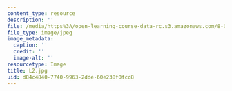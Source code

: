 ```yaml
---
content_type: resource
description: ''
file: /media/https%3A/open-learning-course-data-rc.s3.amazonaws.com/8-03sc-physics-iii-vibrations-and-waves-fall-2016/d84c4840774099632dde60e238f0fcc8_L2.jpg
file_type: image/jpeg
image_metadata:
  caption: ''
  credit: ''
  image-alt: ''
resourcetype: Image
title: L2.jpg
uid: d84c4840-7740-9963-2dde-60e238f0fcc8
---
```

